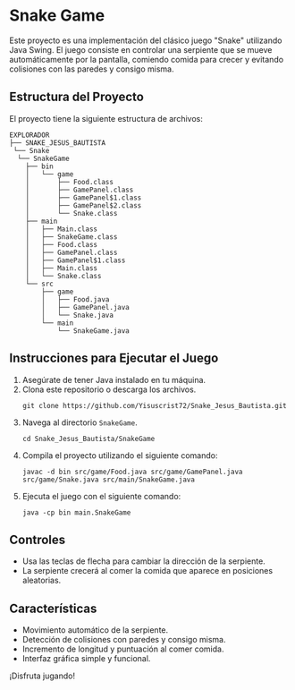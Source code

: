 # Snake Game

Este proyecto es una implementación del clásico juego "Snake" utilizando Java Swing. El juego consiste en controlar una serpiente que se mueve automáticamente por la pantalla, comiendo comida para crecer y evitando colisiones con las paredes y consigo misma.

## Estructura del Proyecto

El proyecto tiene la siguiente estructura de archivos:

```
EXPLORADOR
├── SNAKE_JESUS_BAUTISTA
 └── Snake
  └── SnakeGame
    ├── bin
    │   └── game
    │       ├── Food.class
    │       ├── GamePanel.class
    │       ├── GamePanel$1.class
    │       ├── GamePanel$2.class
    │       └── Snake.class
    ├── main
    │   ├── Main.class
    │   ├── SnakeGame.class
    │   ├── Food.class
    │   ├── GamePanel.class
    │   ├── GamePanel$1.class
    │   ├── Main.class
    │   └── Snake.class
    └── src
        ├── game
        │   ├── Food.java
        │   ├── GamePanel.java
        │   └── Snake.java
        └── main
            └── SnakeGame.java

```

## Instrucciones para Ejecutar el Juego

1. Asegúrate de tener Java instalado en tu máquina.
2. Clona este repositorio o descarga los archivos.
   ```
   git clone https://github.com/Yisuscrist72/Snake_Jesus_Bautista.git
   ```
3. Navega al directorio `SnakeGame`.
   ```
   cd Snake_Jesus_Bautista/SnakeGame
   ```
4. Compila el proyecto utilizando el siguiente comando:
   ```
   javac -d bin src/game/Food.java src/game/GamePanel.java src/game/Snake.java src/main/SnakeGame.java
   ```
5. Ejecuta el juego con el siguiente comando:
   ```
   java -cp bin main.SnakeGame   
   ```

## Controles

- Usa las teclas de flecha para cambiar la dirección de la serpiente.
- La serpiente crecerá al comer la comida que aparece en posiciones aleatorias.

## Características

- Movimiento automático de la serpiente.
- Detección de colisiones con paredes y consigo misma.
- Incremento de longitud y puntuación al comer comida.
- Interfaz gráfica simple y funcional.

¡Disfruta jugando!
